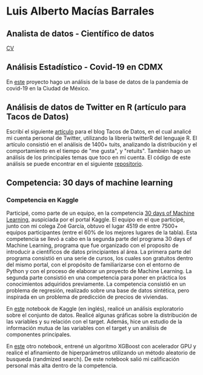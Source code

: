 # Luis Alberto Macías Barrales 
## Analista de datos - Científico de datos
[CV](https://github.com/albert2828/Portafolio_Alberto/blob/main/CV_Luis_Alberto_Mac%C3%ADas_Barrales.pdf)

## Análisis Estadístico - Covid-19 en CDMX
En [este](https://github.com/albert2828/covid_19_cdmx) proyecto hago un análisis de la base de datos de la pandemia de covid-19 en la Ciudad de México.

## Análisis de datos de Twitter en R (artículo para Tacos de Datos)
Escribí el siguiente [artículo](https://medium.com/tacosdedatos/me-stalkee-en-twitter-usando-r-y-esto-fue-lo-que-descubr%C3%AD-845738f32922) para el blog Tacos de Datos, en el cual analicé mi cuenta personal de Twitter, utilizando la librería twitterR del lenguaje R. El artículo consistió en el análisis de 1400+ tuits, analizando la distribución y el comportamiento en el tiempo de "me gusta", y "retuits". También hago un análisis de los principales temas que toco en mi cuenta. El código de este análisis se puede encontrar en el siguiente [repositorio](https://github.com/albert2828/twitter_stalk).

## Competencia: 30 days of machine learning
### Competencia en Kaggle
Participé, como parte de un equipo, en la competencia [30 days of Machine Learning](https://www.kaggle.com/c/30-days-of-ml), auspiciada por el portal Kaggle. El equipo en el que participé, junto con mi colega Zoé García, obtuvo el lugar 4519 de entre 7500+ equipos participantes (entre el 60% de los mejores lugares de la tabla).
Esta competencia se llevó a cabo en la segunda parte del programa 30 days of Machine Learning, programa que fue organizado con el proposito de introducir a científicos de datos principiantes al área. La primera parte del programa consistió en una serie de cursos, los cuales son gratuitos dentro del mismo portal, con el propósito de familiarizarse con el entorno de Python y con el proceso de elaborar un proyecto de Machine Learning. La segunda parte consistió en una competencia para poner en práctica los conocimientos adquiridos previamente. La competencia consistió en un problema de regresión, realizado sobre una base de datos sintética, pero inspirada en un problema de predicción de precios de viviendas. 

En [este](https://www.kaggle.com/alberth95/eda-mutual-information-pca) notebook de Kaggle (en inglés), realicé un análisis exploratorio sobre el conjunto de datos. Realicé algunas gráficas sobre la distribución de las variables y su relación con el target. Además, hice un estudio de la información mutua de las variables con el target y un análisis de componentes principales. 

En [este](https://www.kaggle.com/alberth95/30dml-xgboost-randomized-search?scriptVersionId=75643775) otro notebook, entrené un algoritmo XGBoost con acelerador GPU y realicé el afinamiento de hiperparámetros utilizando un método aleatorio de busqueda (randmized search). De este notebook salió mi calificación personal más alta dentro de la competencia.
